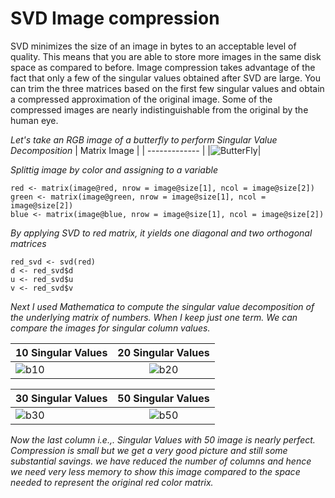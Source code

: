 # SVD Image compression
SVD minimizes the size of an image in bytes to an acceptable level of quality. This means that you are able to store more images in the same disk space as compared to before. Image compression takes advantage of the fact that only a few of the singular values obtained after SVD are large. You can trim the three matrices based on the first few singular values and obtain a compressed approximation of the original image. Some of the compressed images are nearly indistinguishable from the original by the human eye.

*Let's take an RGB image of a butterfly to perform Singular Value Decomposition*
| Matrix Image |
| -------------  |
|![ButterFly](https://user-images.githubusercontent.com/54346057/71386585-da040f80-25bc-11ea-87ba-5b8f86014e67.JPG)|

*Splittig image by color and assigning to a variable*
```{r}
red <- matrix(image@red, nrow = image@size[1], ncol = image@size[2])
green <- matrix(image@green, nrow = image@size[1], ncol = image@size[2])
blue <- matrix(image@blue, nrow = image@size[1], ncol = image@size[2])
```


*By applying SVD to red matrix, it yields one diagonal and two orthogonal matrices*
```{r}
red_svd <- svd(red)
d <- red_svd$d  
u <- red_svd$u
v <- red_svd$v
```



*Next I used Mathematica to compute the singular value decomposition of the underlying matrix of numbers. When I keep just one term. We can compare the images for singular column values.* 

| 10 Singular Values | 20 Singular Values  |
| ------------- |:-------------:|
| ![b10](https://user-images.githubusercontent.com/54346057/71386587-da9ca600-25bc-11ea-94ac-3eefdab2a060.JPG)| ![b20](https://user-images.githubusercontent.com/54346057/71386588-da9ca600-25bc-11ea-962f-d946142f7926.JPG)|




| 30 Singular Values        | 50 Singular Values | 
| ------------- |:-------------:| 
| ![b30](https://user-images.githubusercontent.com/54346057/71386583-da040f80-25bc-11ea-9712-cb24df089412.JPG)| ![b50](https://user-images.githubusercontent.com/54346057/71386584-da040f80-25bc-11ea-8d9e-ca900cb3a1ec.JPG)| 

*Now the last column i.e.,. Singular Values with 50 image is nearly perfect. Compression is small but we get a very good picture and still some substantial savings. we have reduced the number of columns and hence we need very less memory to show this image compared to the space needed to represent the original red color matrix.*
